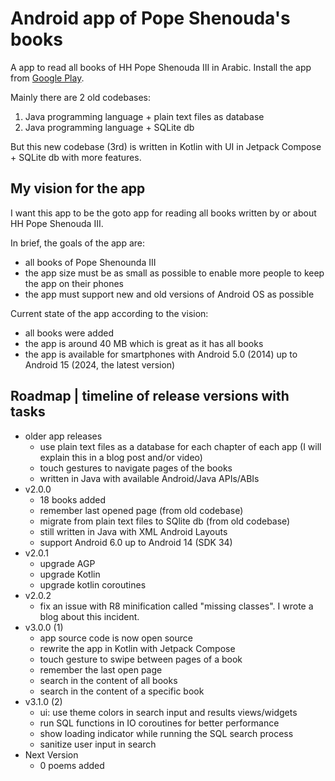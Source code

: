 # Android app of Pope Shenouda's books

A app to read all books of HH Pope Shenouda III in Arabic. Install the app from [Google Play](https://play.google.com/store/apps/details?id=com.churchservants.popebooks).

Mainly there are 2 old codebases:

1. Java programming language + plain text files as database
2. Java programming language + SQLite db

But this new codebase (3rd) is written in Kotlin with UI in Jetpack Compose + SQLite db with more features.

## My vision for the app

I want this app to be the goto app for reading all books written by or about HH Pope Shenouda III.

In brief, the goals of the app are:

- all books of Pope Shenounda III
- the app size must be as small as possible to enable more people to keep the app on their phones
- the app must support new and old versions of Android OS as possible

Current state of the app according to the vision:

- all books were added
- the app is around 40 MB which is great as it has all books
- the app is available for smartphones with Android 5.0 (2014) up to Android 15 (2024, the latest version)

## Roadmap | timeline of release versions with tasks

- older app releases
  - use plain text files as a database for each chapter of each app (I will explain this in a blog post and/or video)
  - touch gestures to navigate pages of the books
  - written in Java with available Android/Java APIs/ABIs
- v2.0.0
  - 18 books added
  - remember last opened page (from old codebase)
  - migrate from plain text files to SQlite db (from old codebase)
  - still written in Java with XML Android Layouts
  - support Android 6.0 up to Android 14 (SDK 34)
- v2.0.1
  - upgrade AGP
  - upgrade Kotlin
  - upgrade kotlin coroutines
- v2.0.2
  - fix an issue with R8 minification called "missing classes". I wrote a blog about this incident.
- v3.0.0 (1)
  - app source code is now open source
  - rewrite the app in Kotlin with Jetpack Compose
  - touch gesture to swipe between pages of a book
  - remember the last open page
  - search in the content of all books
  - search in the content of a specific book
- v3.1.0 (2)
  - ui: use theme colors in search input and results views/widgets
  - run SQL functions in IO coroutines for better performance
  - show loading indicator while running the SQL search process
  - sanitize user input in search
- Next Version
  - 0 poems added
